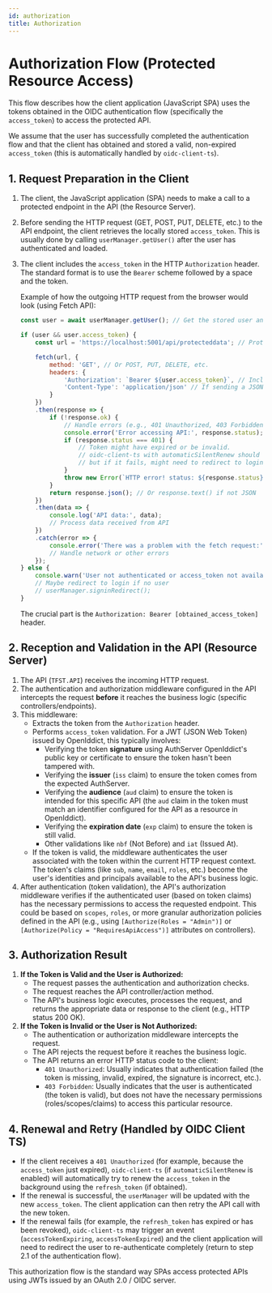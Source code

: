 ```yaml
---
id: authorization
title: Authorization
---
```


# Authorization Flow (Protected Resource Access)

This flow describes how the client application (JavaScript SPA) uses the tokens obtained in the OIDC authentication flow (specifically the `access_token`) to access the protected API.

We assume that the user has successfully completed the authentication flow and that the client has obtained and stored a valid, non-expired `access_token` (this is automatically handled by `oidc-client-ts`).

## 1. Request Preparation in the Client

1. The client, the JavaScript application (SPA) needs to make a call to a protected endpoint in the API (the Resource Server).
2. Before sending the HTTP request (GET, POST, PUT, DELETE, etc.) to the API endpoint, the client retrieves the locally stored `access_token`. This is usually done by calling `userManager.getUser()` after the user has authenticated and loaded.
3. The client includes the `access_token` in the HTTP `Authorization` header. The standard format is to use the `Bearer` scheme followed by a space and the token.

    Example of how the outgoing HTTP request from the browser would look (using Fetch API):

    ```javascript
    const user = await userManager.getUser(); // Get the stored user and their tokens

    if (user && user.access_token) {
        const url = 'https://localhost:5001/api/protecteddata'; // Protected API endpoint URL

        fetch(url, {
            method: 'GET', // Or POST, PUT, DELETE, etc.
            headers: {
                'Authorization': `Bearer ${user.access_token}`, // Include Access Token
                'Content-Type': 'application/json' // If sending a JSON body
            }
        })
        .then(response => {
            if (!response.ok) {
                // Handle errors (e.g., 401 Unauthorized, 403 Forbidden)
                console.error('Error accessing API:', response.status);
                if (response.status === 401) {
                    // Token might have expired or be invalid.
                    // oidc-client-ts with automaticSilentRenew should handle this,
                    // but if it fails, might need to redirect to login.
                }
                throw new Error(`HTTP error! status: ${response.status}`);
            }
            return response.json(); // Or response.text() if not JSON
        })
        .then(data => {
            console.log('API data:', data);
            // Process data received from API
        })
        .catch(error => {
            console.error('There was a problem with the fetch request:', error);
            // Handle network or other errors
        });
    } else {
        console.warn('User not authenticated or access_token not available.');
        // Maybe redirect to login if no user
        // userManager.signinRedirect();
    }
    ```

    The crucial part is the `Authorization: Bearer [obtained_access_token]` header.

## 2. Reception and Validation in the API (Resource Server)

1. The API (`TFST.API`) receives the incoming HTTP request.
2. The authentication and authorization middleware configured in the API intercepts the request **before** it reaches the business logic (specific controllers/endpoints).
3. This middleware:
    * Extracts the token from the `Authorization` header.
    * Performs `access_token` validation. For a JWT (JSON Web Token) issued by OpenIddict, this typically involves:
        * Verifying the token **signature** using AuthServer OpenIddict's public key or certificate to ensure the token hasn't been tampered with.
        * Verifying the **issuer** (`iss` claim) to ensure the token comes from the expected AuthServer.
        * Verifying the **audience** (`aud` claim) to ensure the token is intended for this specific API (the `aud` claim in the token must match an identifier configured for the API as a resource in OpenIddict).
        * Verifying the **expiration date** (`exp` claim) to ensure the token is still valid.
        * Other validations like `nbf` (Not Before) and `iat` (Issued At).
    * If the token is valid, the middleware authenticates the user associated with the token within the current HTTP request context. The token's claims (like `sub`, `name`, `email`, `roles`, etc.) become the user's identities and principals available to the API's business logic.
4. After authentication (token validation), the API's authorization middleware verifies if the authenticated user (based on token claims) has the necessary permissions to access the requested endpoint. This could be based on `scopes`, `roles`, or more granular authorization policies defined in the API (e.g., using `[Authorize(Roles = "Admin")]` or `[Authorize(Policy = "RequiresApiAccess")]` attributes on controllers).

## 3. Authorization Result

1.  **If the Token is Valid and the User is Authorized:**
    * The request passes the authentication and authorization checks.
    * The request reaches the API controller/action method.
    * The API's business logic executes, processes the request, and returns the appropriate data or response to the client (e.g., HTTP status 200 OK).
2.  **If the Token is Invalid or the User is Not Authorized:**
    * The authentication or authorization middleware intercepts the request.
    * The API rejects the request before it reaches the business logic.
    * The API returns an error HTTP status code to the client:
        * `401 Unauthorized`: Usually indicates that authentication failed (the token is missing, invalid, expired, the signature is incorrect, etc.).
        * `403 Forbidden`: Usually indicates that the user is authenticated (the token is valid), but does not have the necessary permissions (roles/scopes/claims) to access this particular resource.

## 4. Renewal and Retry (Handled by OIDC Client TS)

* If the client receives a `401 Unauthorized` (for example, because the `access_token` just expired), `oidc-client-ts` (if `automaticSilentRenew` is enabled) will automatically try to renew the `access_token` in the background using the `refresh_token` (if obtained).
* If the renewal is successful, the `userManager` will be updated with the new `access_token`. The client application can then retry the API call with the new token.
* If the renewal fails (for example, the `refresh_token` has expired or has been revoked), `oidc-client-ts` may trigger an event (`accessTokenExpiring`, `accessTokenExpired`) and the client application will need to redirect the user to re-authenticate completely (return to step 2.1 of the authentication flow).

This authorization flow is the standard way SPAs access protected APIs using JWTs issued by an OAuth 2.0 / OIDC server.